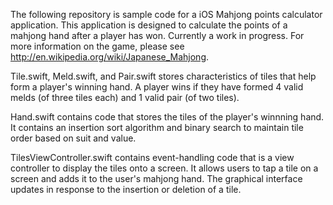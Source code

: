 The following repository is sample code for a iOS Mahjong points calculator application. This application is designed to calculate the points of a mahjong hand after a player has won. Currently a work in progress. For more information on the game, please see http://en.wikipedia.org/wiki/Japanese_Mahjong.

Tile.swift, Meld.swift, and Pair.swift stores characteristics of tiles that help form a player's winning hand. A player wins if they have formed 4 valid melds (of three tiles each) and 1 valid pair (of two tiles).

Hand.swift contains code that stores the tiles of the player's winnning hand. It contains an insertion sort algorithm and binary search to maintain tile order based on suit and value.

TilesViewController.swift contains event-handling code that is a view controller to display the tiles onto a screen. It allows users to tap a tile on a screen and adds it to the user's mahjong hand. The graphical interface updates in response to the insertion or deletion of a tile.
